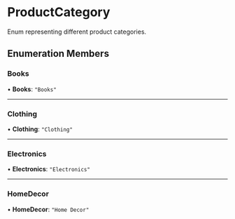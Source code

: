 # ProductCategory

Enum representing different product categories.

## Enumeration Members

### Books

• **Books**: `"Books"`

***

### Clothing

• **Clothing**: `"Clothing"`

***

### Electronics

• **Electronics**: `"Electronics"`

***

### HomeDecor

• **HomeDecor**: `"Home Decor"`
